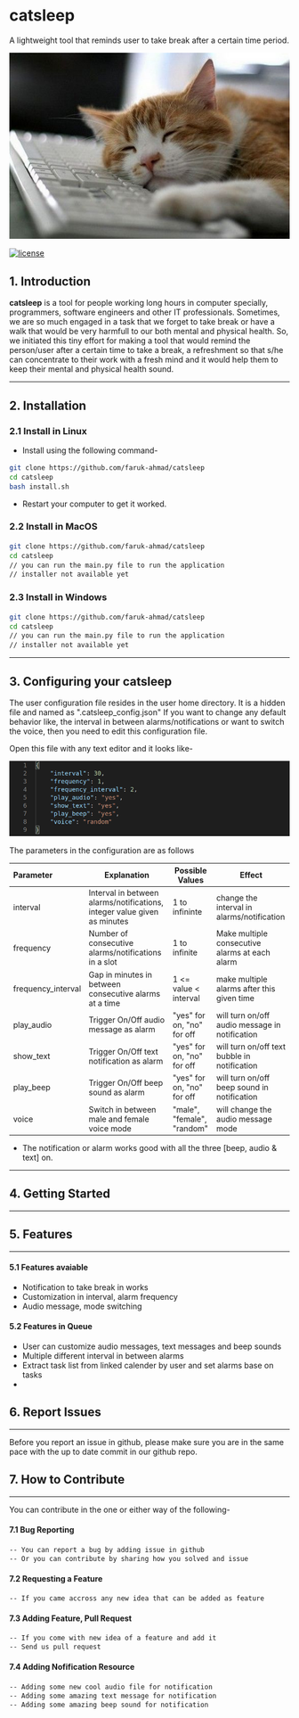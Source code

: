 # catsleep
A lightweight tool that reminds user to take break after a certain time period.

![CatSleep](catsleep.jpg)

[![license](https://img.shields.io/github/license/mashape/apistatus.svg?maxAge=2592000)](https://github.com/faruk-ahmad/catsleep/blob/master/LICENSE)

## 1. Introduction

<p align= "justify">
  
__catsleep__ is a tool for people working long hours in computer specially, programmers, software engineers and other IT professionals. Sometimes, we are so much engaged in a task that we forget to take break or have a walk that would be very harmfull to our both mental and physical health. So, we initiated this tiny effort for making a tool that would remind the person/user after a certain time to take a break, a refreshment so that s/he can concentrate to their work with a fresh mind and it would help them to keep their mental and physical health sound.

</p>

--------------------------------------------------

## 2. Installation

### 2.1 Install in Linux

* Install using the following command-

```bash
git clone https://github.com/faruk-ahmad/catsleep
cd catsleep
bash install.sh
```

* Restart your computer to get it worked.

### 2.2 Install in MacOS

```bash
git clone https://github.com/faruk-ahmad/catsleep
cd catsleep
// you can run the main.py file to run the application
// installer not available yet
```

### 2.3 Install in Windows

```bash
git clone https://github.com/faruk-ahmad/catsleep
cd catsleep
// you can run the main.py file to run the application
// installer not available yet
```

--------------------------------------------------

## 3. Configuring your catsleep

The user configuration file resides in the user home directory. It is a hidden file and named as ".catsleep_config.json"
If you want to change any default behavior like, the interval in between alarms/notifications or want to switch the voice, then you need to edit this configuration file.

Open this file with any text editor and it looks like-

![User Configuration file](./docs/images/catsleep_config.png)

The parameters in the configuration are as follows

|   Parameter   |  Explanation   |  Possible Values | Effect | 
|:----------|-------------|------|-----------|
| interval | Interval in between alarms/notifications, integer value given as minutes  | 1 to infininte| change the interval in alarms/notification |
| frequency | Number of consecutive alarms/notifications in a slot  | 1 to infinite | Make multiple consecutive alarms at each alarm |
| frequency_interval | Gap in minutes in between consecutive alarms at a time  | 1 <= value < interval | make multiple alarms after this given time |
| play_audio | Trigger On/Off audio message as alarm  | "yes" for on, "no" for off | will turn on/off audio message in notification |
| show_text | Trigger On/Off text notification as alarm  | "yes" for on, "no" for off | will turn on/off text bubble  in notification |
| play_beep | Trigger On/Off beep sound as alarm | "yes" for on, "no" for off | will turn on/off beep sound in notification |
| voice | Switch in between male and female voice mode | "male", "female", "random" | will change the audio message mode |


* The notification or alarm works good with all the three [beep, audio & text] on. 

--------------------------------------------------

## 4. Getting Started

--------------------------------------------------

## 5. Features
--------------------------------------------------

#### 5.1 Features avaiable

* Notification to take break in works
* Customization in interval, alarm frequency
* Audio message, mode switching

#### 5.2 Features in Queue

* User can customize audio messages, text messages and beep sounds
* Multiple different interval in between alarms
* Extract task list from linked calender by user and set alarms base on tasks
* 

## 6. Report Issues

--------------------------------------------------
Before you report an issue in github, please make sure you are in the same pace with the up to date commit in our github repo. 


## 7. How to Contribute

--------------------------------------------------

You can contribute in the one or either way of the following-

#### 7.1 Bug Reporting
	-- You can report a bug by adding issue in github
	-- Or you can contribute by sharing how you solved and issue

#### 7.2 Requesting a Feature
	-- If you came accross any new idea that can be added as feature

#### 7.3 Adding Feature, Pull Request
	-- If you come with new idea of a feature and add it
	-- Send us pull request

#### 7.4 Adding Nofification Resource
	-- Adding some new cool audio file for notification
	-- Adding some amazing text message for notification
	-- Adding some amazing beep sound for notification
